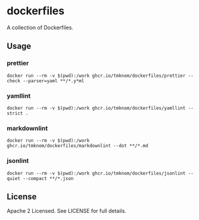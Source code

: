 # dockerfiles

A collection of Dockerfiles.

## Usage

### prettier

```shell
docker run --rm -v $(pwd):/work ghcr.io/tmknom/dockerfiles/prettier --check --parser=yaml **/*.y*ml
```

### yamllint

```shell
docker run --rm -v $(pwd):/work ghcr.io/tmknom/dockerfiles/yamllint --strict .
```

### markdownlint

```shell
docker run --rm -v $(pwd):/work ghcr.io/tmknom/dockerfiles/markdownlint --dot **/*.md
```

### jsonlint

```shell
docker run --rm -v $(pwd):/work ghcr.io/tmknom/dockerfiles/jsonlint --quiet --compact **/*.json
```

## License

Apache 2 Licensed. See LICENSE for full details.
